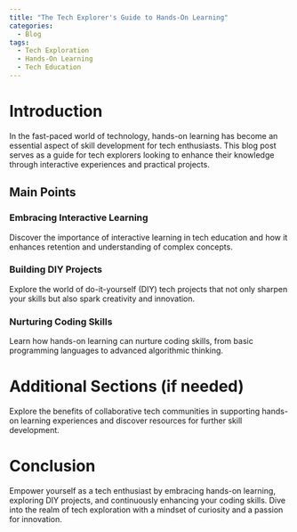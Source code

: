 ```yaml
---
title: "The Tech Explorer's Guide to Hands-On Learning"
categories:
  - Blog
tags:
  - Tech Exploration
  - Hands-On Learning
  - Tech Education
---
```


# Introduction
In the fast-paced world of technology, hands-on learning has become an essential aspect of skill development for tech enthusiasts. This blog post serves as a guide for tech explorers looking to enhance their knowledge through interactive experiences and practical projects.

## Main Points
### Embracing Interactive Learning
Discover the importance of interactive learning in tech education and how it enhances retention and understanding of complex concepts.

### Building DIY Projects
Explore the world of do-it-yourself (DIY) tech projects that not only sharpen your skills but also spark creativity and innovation.

### Nurturing Coding Skills
Learn how hands-on learning can nurture coding skills, from basic programming languages to advanced algorithmic thinking.

# Additional Sections (if needed)
Explore the benefits of collaborative tech communities in supporting hands-on learning experiences and discover resources for further skill development.

# Conclusion
Empower yourself as a tech enthusiast by embracing hands-on learning, exploring DIY projects, and continuously enhancing your coding skills. Dive into the realm of tech exploration with a mindset of curiosity and a passion for innovation.